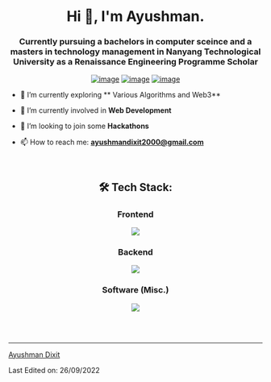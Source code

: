 <h1 align="center">Hi 👋, I'm Ayushman.</h1>
<h3 align="center">Currently pursuing a bachelors in computer sceince and a masters in technology management in Nanyang Technological University as a Renaissance Engineering Programme Scholar</h3>
<div align="center">

[![image](https://img.shields.io/badge/LinkedIn-0077B5?style=for-the-badge&logo=linkedin&logoColor=white)](https://www.linkedin.com/in/ayushman-dixit-516a0b202/)
[![image](https://img.shields.io/badge/Gmail-D14836?style=for-the-badge&logo=gmail&logoColor=white)](mailto:ayushmandixit2000@gmail.com)
[![image](https://img.shields.io/badge/Telegram-188AD5?style=for-the-badge&logo=telegram&logoColor=white)](https://t.me/ayushman11)

  
</div>

- 🔭 I’m currently exploring ** Various Algorithms and Web3**

- 🌱 I’m currently involved in **Web Development**

- 👯 I’m looking to join some **Hackathons**

- 📫 How to reach me: **ayushmandixit2000@gmail.com**

<br />

<h2 align="center"> 🛠 Tech Stack:</h2>

<div align="center">
  <h3>Frontend</h3>
  <p>
    <a href="https://skillicons.dev">
      <img src="https://skillicons.dev/icons?i=html,css,js,react,tailwind,bootstrap,redux,figma" />
    </a>
  </p>
  <h3>Backend</h3>
  <p>
    <a href="https://skillicons.dev">
      <img src="https://skillicons.dev/icons?i=nodejs,express,flask,django,mongodb,firebase,mysql" />
    </a>
  </p>
  <h3>Software (Misc.)</h3>
  <p>
    <a href="https://skillicons.dev">
      <img src="https://skillicons.dev/icons?i=c,solidity,git,selenium" />
    </a>
  </p>
  <br />
</div>

<br />

------

[Ayushman Dixit](https://github.com/ayushmandixit2000)

Last Edited on: 26/09/2022
